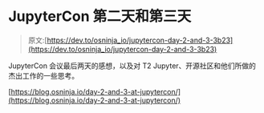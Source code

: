 # JupyterCon 第二天和第三天

> 原文:[https://dev.to/osninja_io/jupytercon-day-2-and-3-3b23](https://dev.to/osninja_io/jupytercon-day-2-and-3-3b23)

JupyterCon 会议最后两天的感想，以及对 T2 Jupyter、开源社区和他们所做的杰出工作的一些思考。

[https://blog.osninja.io/day-2-and-3-at-jupytercon/](https://blog.osninja.io/day-2-and-3-at-jupytercon/)